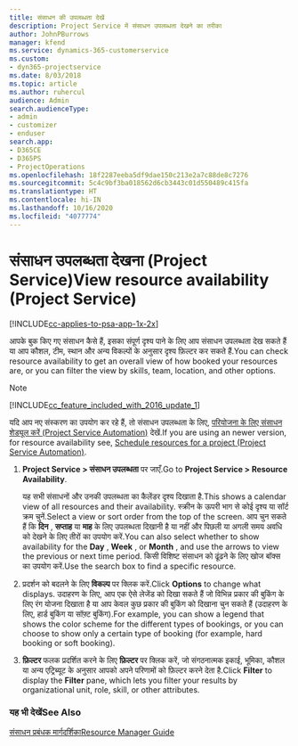 ```yaml
---
title: संसाधन की उपलब्धता देखें
description: Project Service में संसाधन उपलब्धता देखने का तरीका
author: JohnPBurrows
manager: kfend
ms.service: dynamics-365-customerservice
ms.custom:
- dyn365-projectservice
ms.date: 8/03/2018
ms.topic: article
ms.author: ruhercul
audience: Admin
search.audienceType:
- admin
- customizer
- enduser
search.app:
- D365CE
- D365PS
- ProjectOperations
ms.openlocfilehash: 18f2287eeba5df9dae150c213e2a7c88de8c7276
ms.sourcegitcommit: 5c4c9bf3ba018562d6cb3443c01d550489c415fa
ms.translationtype: HT
ms.contentlocale: hi-IN
ms.lasthandoff: 10/16/2020
ms.locfileid: "4077774"
---
```

# <a name="view-resource-availability-project-service"></a><span data-ttu-id="b5d70-103">संसाधन उपलब्धता देखना (Project Service)</span><span class="sxs-lookup"><span data-stu-id="b5d70-103">View resource availability (Project Service)</span></span>

[!INCLUDE[cc-applies-to-psa-app-1x-2x](../includes/cc-applies-to-psa-app-1x-2x.md)]

<span data-ttu-id="b5d70-104">आपके बुक किए गए संसाधन कैसे हैं, इसका संपूर्ण दृश्य पाने के लिए आप संसाधन उपलब्धता देख सकते हैं या आप कौशल, टीम, स्थान और अन्य विकल्पों के अनुसार दृश्य फ़िल्टर कर सकते हैं.</span><span class="sxs-lookup"><span data-stu-id="b5d70-104">You can check resource availability to get an overall view of how booked your resources are, or you can filter the view by skills, team, location, and other options.</span></span>  
  
> [!NOTE]
> [!INCLUDE[cc_feature_included_with_2016_update_1](../includes/cc-feature-included-with-2016-update-1.md)]  
> 
>  <span data-ttu-id="b5d70-105">यदि आप नए संस्करण का उपयोग कर रहे हैं, तो संसाधन उपलब्धता के लिए, [परियोजना के लिए संसाधन शेड्यूल करें (Project Service Automation)](../psa/schedule-resources-project.md) देखें.</span><span class="sxs-lookup"><span data-stu-id="b5d70-105">If you are using an newer version, for resource availability see, [Schedule resources for a project (Project Service Automation)](../psa/schedule-resources-project.md).</span></span>  

1. <span data-ttu-id="b5d70-106">**Project Service > संसाधन उपलब्धता** पर जाएँ.</span><span class="sxs-lookup"><span data-stu-id="b5d70-106">Go to **Project Service > Resource Availability**.</span></span>  

    <span data-ttu-id="b5d70-107">यह सभी संसाधनों और उनकी उपलब्धता का कैलेंडर दृश्य दिखाता है.</span><span class="sxs-lookup"><span data-stu-id="b5d70-107">This shows a calendar view of all resources and their availability.</span></span> <span data-ttu-id="b5d70-108">स्क्रीन के ऊपरी भाग से कोई दृश्य या सॉर्ट क्रम चुनें.</span><span class="sxs-lookup"><span data-stu-id="b5d70-108">Select a view or sort order from the top of the screen.</span></span> <span data-ttu-id="b5d70-109">आप चुन सकते हैं कि **दिन** , **सप्ताह** या **माह** के लिए उपलब्धता दिखानी है या नहीं और पिछली या अगली समय अवधि को देखने के लिए तीरों का उपयोग करें.</span><span class="sxs-lookup"><span data-stu-id="b5d70-109">You can also select whether to show availability for the **Day** , **Week** , or **Month** , and use the arrows to view the previous or next time period.</span></span> <span data-ttu-id="b5d70-110">किसी विशिष्ट संसाधन को ढूंढने के लिए खोज बॉक्स का उपयोग करें.</span><span class="sxs-lookup"><span data-stu-id="b5d70-110">Use the search box to find a specific resource.</span></span>  

2. <span data-ttu-id="b5d70-111">प्रदर्शन को बदलने के लिए **विकल्प** पर क्लिक करें.</span><span class="sxs-lookup"><span data-stu-id="b5d70-111">Click **Options** to change what displays.</span></span> <span data-ttu-id="b5d70-112">उदाहरण के लिए, आप एक ऐसे लेजेंड को दिखा सकते हैं जो विभिन्न प्रकार की बुकिंग के लिए रंग योजना दिखाता है या आप केवल कुछ प्रकार की बुकिंग को दिखाना चुन सकते हैं (उदाहरण के लिए, हार्ड बुकिंग या सॉफ़्ट बुकिंग).</span><span class="sxs-lookup"><span data-stu-id="b5d70-112">For example, you can show a legend that shows the color scheme for the different types of bookings, or you can choose to show only a certain type of booking (for example, hard booking or soft booking).</span></span>  

3. <span data-ttu-id="b5d70-113">**फ़िल्टर** फलक प्रदर्शित करने के लिए **फ़िल्टर** पर क्लिक करें, जो संगठनात्मक इकाई, भूमिका, कौशल या अन्य एट्रिब्यूट के अनुसार आपको अपने परिणामों को फ़िल्टर करने देता है.</span><span class="sxs-lookup"><span data-stu-id="b5d70-113">Click **Filter** to display the **Filter** pane, which lets you filter your results by organizational unit, role, skill, or other attributes.</span></span>  

### <a name="see-also"></a><span data-ttu-id="b5d70-114">यह भी देखें</span><span class="sxs-lookup"><span data-stu-id="b5d70-114">See Also</span></span>  
 [<span data-ttu-id="b5d70-115">संसाधन प्रबंधक मार्गदर्शिका</span><span class="sxs-lookup"><span data-stu-id="b5d70-115">Resource Manager Guide</span></span>](../psa/resource-manager-guide.md)
